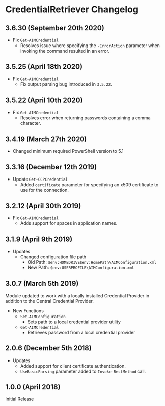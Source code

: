 # CredentialRetriever Changelog

## 3.6.30 (September 20th 2020)

- Fix `Get-AIMCredential`
  - Resolves issue where specifying the `-ErrorAction` parameter when invoking the command resulted in an error.

## 3.5.25 (April 18th 2020)

- Fix `Get-AIMCredential`
  - Fix output parsing bug introduced in `3.5.22`.

## 3.5.22 (April 10th 2020)

- Fix `Get-AIMCredential`
  - Resolves error when returning passwords containing a comma character.

## 3.4.19 (March 27th 2020)

- Changed minimum required PowerShell version to 5.1

## 3.3.16 (December 12th 2019)

- Update `Get-CCPCredential`
  - Added `certificate` parameter for specifying an x509 certificate to use for the connection.

## 3.2.12 (April 30th 2019)

- Fix `Get-AIMCredential`
  - Adds support for spaces in application names.

## 3.1.9 (April 9th 2019)

- Updates
  - Changed configuration file path
    - Old Path: `$env:HOMEDRIVE$env:HomePath\AIMConfiguration.xml`
    - New Path: `$env:USERPROFILE\AIMConfiguration.xml`

## 3.0.7 (March 5th 2019)

Module updated to work with a locally installed Credential Provider in addition to the Central Credential Provider.

- New Functions
  - `Set-AIMConfiguration`
    - Sets path to a local credential provider utility
  - `Get-AIMCredential`
    - Retrieves password from a local credential provider

## 2.0.6 (December 5th 2018)

- Updates
  - Added support for client certificate authentication.
  - `UseBasicParsing` parameter added to `Invoke-RestMethod` call.

## 1.0.0 (April 2018)

Initial Release
